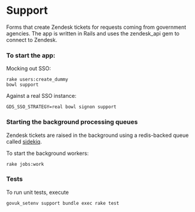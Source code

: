 # Support

Forms that create Zendesk tickets for requests coming from government agencies. 
The app is written in Rails and uses the zendesk_api gem to connect to Zendesk.

### To start the app:

Mocking out SSO:

    rake users:create_dummy
    bowl support

Against a real SSO instance:

    GDS_SSO_STRATEGY=real bowl signon support

### Starting the background processing queues

Zendesk tickets are raised in the background using a redis-backed queue called [sidekiq](http://sidekiq.org/).

To start the background workers:

    rake jobs:work

### Tests

To run unit tests, execute

    govuk_setenv support bundle exec rake test

